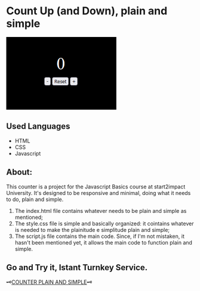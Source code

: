 #  Count Up (and Down), plain and simple
<img alt="image plain and simple" src="https://github.com/Girolamone/s2i-Counter-Project/blob/main/Images/ScreenCounterMin.png">

## Used Languages
* HTML
* CSS
* Javascript

## About:
This counter is a project for the Javascript Basics course at start2impact University. It's designed to be responsive and minimal, doing what it needs to do, plain and simple.
<ol> 
<li>The index.html file contains whatever needs to be plain and simple as mentioned;</li>
<li>The style.css file is simple and basically organized: it cointains whatever is needed to make the plainitude e simplitude plain and simple;</li>
<li>The script.js file contains the main code. Since, if I'm not mistaken, it hasn't been mentioned yet, it allows the main code to function plain and simple.</li>
</ol>


## Go and Try it, Istant Turnkey Service.
🗝️<a href="https://plainandsimplecounter.netlify.app/">COUNTER PLAIN AND SIMPLE</a>🗝️
